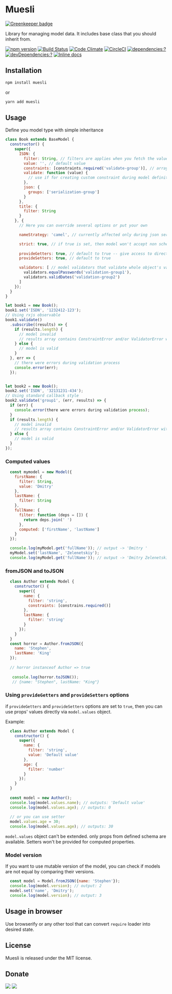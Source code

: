 # Muesli

[![Greenkeeper badge](https://badges.greenkeeper.io/zemd/muesli.svg)](https://greenkeeper.io/)

Library for managing model data. It includes base class that you should inherit from.

[![npm version](https://badge.fury.io/js/muesli.svg)](https://www.npmjs.com/package/muesli)
[![Build Status](https://travis-ci.org/zemd/muesli.svg?branch=master)](https://travis-ci.org/zemd/muesli)
[![Code Climate](https://codeclimate.com/github/zemd/muesli/badges/gpa.svg)](https://codeclimate.com/github/zemd/muesli)
[![CircleCI](https://circleci.com/gh/zemd/muesli/tree/master.svg?style=svg)](https://circleci.com/gh/zemd/muesli/tree/master)
[![dependencies:?](https://img.shields.io/david/zemd/muesli.svg)](https://david-dm.org/zemd/muesli)
[![devDependencies:?](https://img.shields.io/david/dev/zemd/muesli.svg?style=flat)](https://david-dm.org/zemd/muesli)
[![Inline docs](http://inch-ci.org/github/zemd/muesli.svg?branch=master)](http://inch-ci.org/github/zemd/muesli)

## Installation

```sh
npm install muesli
```

or

```sh
yarn add muesli
```

## Usage

Define you model type with simple inheritance

```javascript
class Book extends BaseModel {
  constructor() {
    super({
      ISDN: {
        filter: String, // filters are applies when you fetch the value, so you can rely on it's eventual type
        value: '', // default value
        constraints: [constraints.required('validate-group')], // array of constraints that are used for validation of the model
        validate: function (value) {
          // use if for creating custom constraint during model definition
        },
        json: {
          groups: ['serialization-group']
        }
      },
      title: {
        filter: String
      }
    }, {
      // Here you can override several options or put your own

      nameStrategy: 'camel', // currently affected only during json serialization for attributes' keys

      strict: true, // if true is set, then model won't accept non schema attributes and will throw an error
      
      provideGetters: true, // default to true -- give access to direct access to props via model.values object
      provideSetters: true, // default to true

      validators: [ // model validators that validate whole object's values
        validators.equalPasswords('validation-group1'),
        validators.validDates('validation-group2')
      ]
    });
  }
}

let book1 = new Book();
book1.set('ISDN', '1232412-123');
// Using rxjs observable
book1.validate()
  .subscribe((results) => {
    if (results.length) {
      // model invalid
      // results array contains ConstraintError and/or ValidatorError with details of failure
    } else {
      // model is valid
    }
  }, err => {
    // there were errors during validation process
    console.error(err);
  });


let book2 = new Book();
book2.set('ISDN', '32131231-434');
// Using standard callback style
book2.validate('group1', (err, results) => {
  if (err) {
    console.error(there were errors during validation process);
  }
  if (results.length) {
    // model invalid
    // results array contains ConstraintError and/or ValidatorError with details of failure
  } else {
    // model is valid
  }
});
```

### Computed values

```javascript
  const mymodel = new Model({
    firstName: {
      filter: String,
      value: 'Dmitry'
    },
    lastName: {
      filter: String
    },
    fullName: {
      filter: function (deps = []) {
        return deps.join(' ')
      },
      computed: ['firstName', 'lastName']
    }
  });

  console.log(myModel.get('fullName')); // output -> 'Dmitry '
  myModel.set('lastName', 'Zelenetskiy');
  console.log(myModel.get('fullName')); // output -> 'Dmitry Zelenetskiy'
```

### fromJSON and toJSON

```javascript
  class Author extends Model {
    constructor() {
      super({
        name: {
          filter: 'string',
          constraints: [constrains.required()]
        },
        lastName: {
          filter: 'string'
        }
      });
    }
  }
  const horror = Author.fromJSON({
    name: 'Stephen',
    lastName: 'King'
  });
  
  // horror instanceof Author => true
   
   console.log(horror.toJSON());
   // {name: "Stephen", lastName: "King"}
```

### Using `provideGetters` and `provideSetters` options

if `provideGetters` and `provideSetters` options are set to `true`, then you can use props' values directly via 
`model.values` object.

Example:
```javascript
  class Author extends Model {
    constructor() {
      super({
        name: {
          filter: 'string',
          value: 'Default value'
        },
        age: {
          filter: 'number'
        }
      });
    }
  }
  
  const model = new Author();
  console.log(model.values.name); // outputs: 'Default value'
  console.log(model.values.age); // outputs: 0
  
  // or you can use setter
  model.values.age = 30;
  console.log(model.values.age); // outputs: 30
```

`model.values` object can't be extended. only props from defined schema are available. Setters won't be provided for 
computed properties.  

### Model version

If you want to use mutable version of the model, you can check if models are not equal by comparing their versions.

```javascript
  const model = Model.fromJSON({name: 'Stephen'});
  console.log(model.version); // output: 2
  model.set('name', 'Dmitry');
  console.log(model.version); // output: 3
```

## Usage in browser

Use browserify or any other tool that can convert `require` loader into desired state.

## License

Muesli is released under the MIT license.

## Donate

[![](https://img.shields.io/badge/patreon-donate-yellow.svg)](https://www.patreon.com/red_rabbit)
[![](https://img.shields.io/badge/flattr-donate-yellow.svg)](https://flattr.com/profile/red_rabbit)
